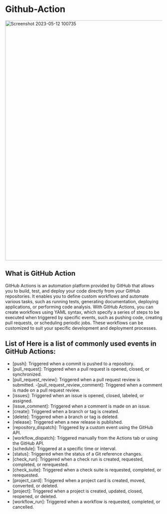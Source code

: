 # Github-Action
<img width="769" alt="Screenshot 2023-05-12 100735" src="https://github.com/skpatel-bmj/Github-Action/assets/125953981/716798b4-4710-47db-bf96-cd631a9baf31">

## What is GitHub Action
GitHub Actions is an automation platform provided by GitHub that allows you to build, test, and deploy your code directly from your GitHub repositories. 
It enables you to define custom workflows and automate various tasks, such as running tests, generating documentation, deploying applications, or performing code analysis.
With GitHub Actions, you can create workflows using YAML syntax, which specify a series of steps to be executed when triggered by specific events, 
such as pushing code, creating pull requests, or scheduling periodic jobs. 
These workflows can be customized to suit your specific development and deployment processes.

## List of Here is a list of commonly used events in GitHub Actions:
- [push]: Triggered when a commit is pushed to a repository.
- [pull_request]: Triggered when a pull request is opened, closed, or synchronized.
- [pull_request_review]: Triggered when a pull request review is submitted.
-[pull_request_review_comment]: Triggered when a comment is made on a pull request review.
- [issues]: Triggered when an issue is opened, closed, labeled, or assigned.
- [issue_comment]: Triggered when a comment is made on an issue.
- [create]: Triggered when a branch or tag is created.
- [delete]: Triggered when a branch or tag is deleted.
- [release]: Triggered when a new release is published.
- [repository_dispatch]: Triggered by a custom event using the GitHub API.
- [workflow_dispatch]: Triggered manually from the Actions tab or using the GitHub API.
- [schedule]: Triggered at a specific time or interval.
- [status]: Triggered when the status of a Git reference changes.
- [check_run]: Triggered when a check run is created, requested, completed, or rerequested.
- [check_suite]: Triggered when a check suite is requested, completed, or rerequested.
- [project_card]: Triggered when a project card is created, moved, converted, or deleted.
- [project]: Triggered when a project is created, updated, closed, reopened, or deleted.
- [workflow_run]: Triggered when a workflow is requested, completed, or cancelled.



